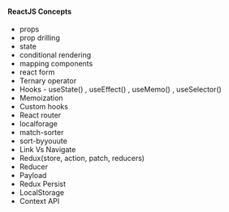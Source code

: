 
#### ReactJS Concepts

 - props
 - prop drilling
 - state
 - conditional rendering
 - mapping components
 - react form
 - Ternary operator
 - Hooks - useState() , useEffect() , useMemo() , useSelector()
 - Memoization
 - Custom hooks
 - React router
 - localforage
 - match-sorter
 - sort-byyouute
 - Link Vs Navigate
 - Redux(store, action, patch, reducers)
 - Reducer
 - Payload
 - Redux Persist
 - LocalStorage
 - Context API

 

